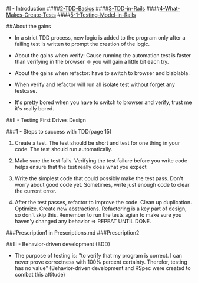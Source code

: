 #I - Introduction
####[2-TDD-Basics](./2-TDD-Basics.md)
####[3-TDD-in-Rails](./3-TDD-in-Rails.md)
####[4-What-Makes-Greate-Tests](./4-What-Makes-Greate-Tests.md)
####[5-1-Testing-Model-in-Rails](./5-1-Testing-Model-in-Rails.md)

##About the gains

- In a strict TDD process, new logic is added to the program only after a failing test is written to prompt the creation of the logic.

- About the gains when verify: Cause running the automation test is faster than verifying in the browser -> you will gain a little bit each try.
- About the gains when refactor: have to switch to browser and blablabla.
- When verify and refactor will run all isolate test without forget any testcase.

- It's pretty bored when you have to switch to browser and verify, trust me it's really bored.

##II - Testing First Drives Design

###1 - Steps to success with TDD(page 15)

1) Create a test. The test should be short and test for one thing in your code. The test should run automatically.

2) Make sure the test fails. Verifying the test failure before you write code helps ensure that the test really does what you expect

3) Write the simplest code that could possibly make the test pass. Don't worry about good code yet. Sometimes, write just enough code to clear the current error.

4) After the test passes, refactor to improve the code. Clean up duplication. Optimize. Create new abstractions. Refactoring is a key part of design, so don't skip this. Remember to run the tests agian to make sure you haven'y changed any behavior
=> REPEAT UNTIL DONE.

###Prescription1 in Prescriptions.md
###Prescription2

##III - Behavior-driven development (BDD)

- The purpose of testing is: "to verify that my program is correct. I can never prove correctness with 100% percent certainty. Therefor, testing has no value" (Behavior-driven development and RSpec were created to combat this attitude)
